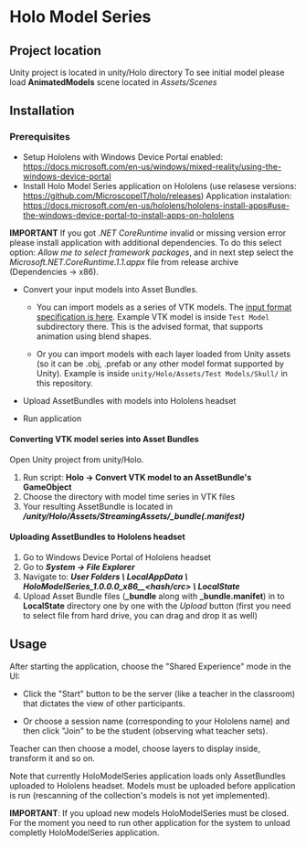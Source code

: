# Holo Model Series

## Project location

Unity project is located in unity/Holo directory
To see initial model please load **AnimatedModels** scene located in *Assets/Scenes*

## Installation

### Prerequisites
  * Setup Hololens with Windows Device Portal enabled: https://docs.microsoft.com/en-us/windows/mixed-reality/using-the-windows-device-portal
  * Install Holo Model Series application on Hololens (use relasese versions: https://github.com/MicroscopeIT/holo/releases)
    Application instalation: https://docs.microsoft.com/en-us/hololens/hololens-install-apps#use-the-windows-device-portal-to-install-apps-on-hololens

  **IMPORTANT**
      If you got *.NET CoreRuntime* invalid or missing version error please install application with additional dependencies. To do this select option: *Allow me to select framework packages*, and in next step select the *Microsoft.NET.CoreRuntime.1.1.appx* file from release archive (Dependencies -> x86).

  * Convert your input models into Asset Bundles.

      * You can import models as a series of VTK models. The [input format specification is here](https://github.com/MicroscopeIT/holo/tree/master/Input%20documentation). Example VTK model is inside `Test Model` subdirectory there. This is the advised format, that supports animation using blend shapes.

      * Or you can import models with each layer loaded from Unity assets (so it can be .obj, .prefab or any other model format supported by Unity). Example is inside `unity/Holo/Assets/Test Models/Skull/` in this repository.

  * Upload AssetBundles with models into Hololens headset
  * Run application

#### Converting VTK model series into Asset Bundles

Open Unity project from unity/Holo.

1. Run script: **Holo -> Convert VTK model to an AssetBundle's GameObject**
2. Choose the directory with model time series in VTK files
3. Your resulting AssetBundle is located in _**<repository location>/unity/Holo/Assets/StreamingAssets/<name of converted directory>\_bundle(.manifest)**_

#### Uploading AssetBundles to Hololens headset

1. Go to Windows Device Portal of Hololens headset
2. Go to _**System -> File Explorer**_
3. Navigate to: _**User Folders \ LocalAppData \ HoloModelSeries\_1.0.0.0_x86\_\_<hash/crc> \ LocalState**_
4. Upload Asset Bundle files (**\_bundle** along with **\_bundle.manifet**) in to **LocalState** directory one by one with the *Upload* button (first you need to select file from hard drive, you can drag and drop it as well)

## Usage

After starting the application, choose the "Shared Experience" mode in the UI:

- Click the "Start" button to be the server (like a teacher in the classroom) that dictates the view of other participants.

- Or choose a session name (corresponding to your Hololens name) and then click "Join" to be the student (observing  what teacher sets).

Teacher can then choose a model, choose layers to display inside, transform it and so on.

Note that currently HoloModelSeries application loads only AssetBundles uploaded to Hololens headset. Models must be uploaded before application is run (rescanning of the collection's models is not yet implemented).

**IMPORTANT**: If you upload new models HoloModelSeries must be closed. For the moment you need to run other application for the system to unload completly HoloModelSeries application.
